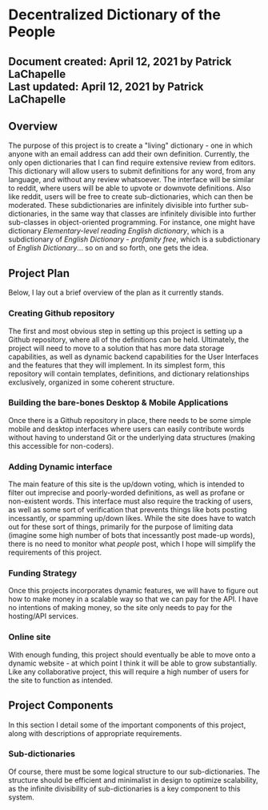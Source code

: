 # Decentralized Dictionary of the People  
Document created: April 12, 2021 by Patrick LaChapelle  
Last updated: April 12, 2021 by Patrick LaChapelle  
---
## Overview
The purpose of this project is to create a "living" dictionary - one in which anyone with an email address can add their own definition. Currently, the only open dictionaries that I can find require extensive review from editors. This dictionary will allow users to submit definitions for any word, from any language, and without any review whatsoever. The interface will be similar to reddit, where users will be able to upvote or downvote definitions. Also like reddit, users will be free to create sub-dictionaries, which can then be moderated. 
These subdictionaries are infinitely divisible into further sub-dictionaries, in the same way that classes are infinitely divisible into further sub-classes in object-oriented programming. For instance, one might have dictionary *Elementary-level reading English dictionary*, which is a subdictionary of *English Dictionary - profanity free*, which is a subdictionary of *English Dictionary*... so on and so forth, one gets the idea.  

## Project Plan  
Below, I lay out a brief overview of the plan as it currently stands.  
  
### Creating Github repository
The first and most obvious step in setting up this project is setting up a Github repository, where all of the definitions can be held. Ultimately, the project will need to move to a solution that has more data storage capabilities, as well as dynamic backend capabilities for the User Interfaces and the features that they will implement. In its simplest form, this repository will contain templates, definitions, and dictionary relationships exclusively, organized in some coherent structure.

### Building the bare-bones Desktop & Mobile Applications
Once there is a Github repository in place, there needs to be some simple mobile and desktop interfaces where users can easily contribute words without having to understand Git or the underlying data structures (making this accessible for non-coders).

### Adding Dynamic interface
The main feature of this site is the up/down voting, which is intended to filter out imprecise and poorly-worded definitions, as well as profane or non-existent words. This interface must also require the tracking of users, as well as some sort of verification that prevents things like bots posting incessantly, or spamming up/down likes. While the site does have to watch out for these sort of things, primarily for the purpose of limiting data (imagine some high number of bots that incessantly post made-up words), there is no need to monitor what *people* post, which I hope will simplify the requirements of this project.

### Funding Strategy
Once this projects incorporates dynamic features, we will have to figure out how to make money in a scalable way so that we can pay for the API. I have no intentions of making money, so the site only needs to pay for the hosting/API services. 

### Online site
With enough funding, this project should eventually be able to move onto a dynamic website - at which point I think it will be able to grow substantially. Like any collaborative project, this will require a high number of users for the site to function as intended.  

## Project Components  

In this section I detail some of the important components of this project, along with descriptions of appropriate requirements. 

### Sub-dictionaries
Of course, there must be some logical structure to our sub-dictionaries. The structure should be efficient and minimalist in design to optimize scalability, as the infinite divisibility of sub-dictionaries is a key component to this system.